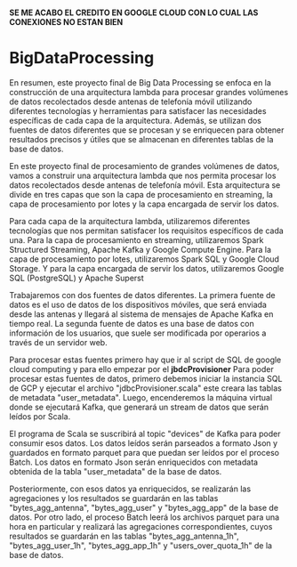 #### SE ME ACABO EL CREDITO EN GOOGLE CLOUD CON LO CUAL LAS CONEXIONES NO ESTAN BIEN

# BigDataProcessing

En resumen, este proyecto final de Big Data Processing se enfoca en la construcción de una arquitectura lambda para procesar grandes volúmenes de datos recolectados desde antenas de telefonía móvil utilizando diferentes tecnologías y herramientas para satisfacer las necesidades específicas de cada capa de la arquitectura. Además, se utilizan dos fuentes de datos diferentes que se procesan y se enriquecen para obtener resultados precisos y útiles que se almacenan en diferentes tablas de la base de datos.

En este proyecto final de procesamiento de grandes volúmenes de datos, vamos a construir una arquitectura lambda que nos permita procesar los datos recolectados desde antenas de telefonía móvil. Esta arquitectura se divide en tres capas que son la capa de procesamiento en streaming, la capa de procesamiento por lotes y la capa encargada de servir los datos.

Para cada capa de la arquitectura lambda, utilizaremos diferentes tecnologías que nos permitan satisfacer los requisitos específicos de cada una. Para la capa de procesamiento en streaming, utilizaremos Spark Structured Streaming, Apache Kafka y Google Compute Engine. Para la capa de procesamiento por lotes, utilizaremos Spark SQL y Google Cloud Storage. Y para la capa encargada de servir los datos, utilizaremos Google SQL (PostgreSQL) y Apache Superst

Trabajaremos con dos fuentes de datos diferentes. La primera fuente de datos es el uso de datos de los dispositivos móviles, que será enviada desde las antenas y llegará al sistema de mensajes de Apache Kafka en tiempo real. La segunda fuente de datos es una base de datos con información de los usuarios, que suele ser modificada por operarios a través de un servidor web.

Para procesar estas fuentes primero hay que ir al script de SQL de google cloud computing y para ello empezar por el **jbdcProvisioner** Para poder procesar estas fuentes de datos, primero debemos iniciar la instancia SQL de GCP y ejecutar el archivo "jdbcProvisioner.scala" este creara las tablas 
de metadata "user_metadata". Luego, encenderemos la máquina virtual donde se ejecutará Kafka, que generará un stream de datos que serán leídos por Scala.

El programa de Scala se suscribirá al topic "devices" de Kafka para poder consumir esos datos. Los datos leídos serán parseados a formato Json y guardados en formato parquet para que puedan ser leídos por el proceso Batch. Los datos en formato Json serán enriquecidos con metadata obtenida de la tabla "user_metadata" de la base de datos.

Posteriormente, con esos datos ya enriquecidos, se realizarán las agregaciones y los resultados se guardarán en las tablas "bytes_agg_antenna", "bytes_agg_user" y "bytes_agg_app" de la base de datos. Por otro lado, el proceso Batch leerá los archivos parquet para una hora en particular y realizará las agregaciones correspondientes, cuyos resultados se guardarán en las tablas "bytes_agg_antenna_1h", "bytes_agg_user_1h", "bytes_agg_app_1h" y "users_over_quota_1h" de la base de datos.
